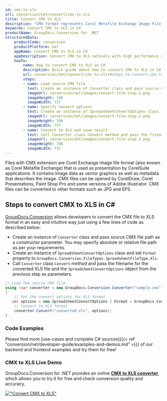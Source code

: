 ```yaml
---
id: cmx-to-xls
url: conversion/net/convert/cmx-to-xls
title: Convert CMX to XLS
description: "CMX format represents Corel Metafile Exchange Image File with .cmx extension. Learn how to convert CMX to XLS file programmatically in C# language using GroupDocs.Conversion for .NET library."
keywords: Convert CMX to XLS in C#
productName: GroupDocs.Conversion for .NET
structuredData:
    productCode: conversion
    productPlatform: net
    appName: Convert CMX to XLS in C#
    appDescription: Convert CMX to XLS natively with high performance using C# language and server side GroupDocs.Conversion for .NET APIs, without the use of any software like Microsoft or Open Office.
    howTo:
        name: How to convert CMX to XLS in C# 
        description: Quick guide about how to convert CMX to XLS in C# with high performance and accuracy.
        url: conversion/net/convert/cmx-to-xls/#steps-to-convert-cmx-to-xls-in-c
        steps:
        - name: Load source CMX file 
          text: Create an instance of Converter class and pass source CMX file path as a constructor parameter. You may specify absolute or relative file path as per your requirements. 
          imageUrl: conversion/net/images/convert-file-step-1.png
          imageHeight: 196
          imageWidth: 737
        - name: Specify convert options 
          text: Create an instance of SpreadsheetConvertOptions class.
          imageUrl: conversion/net/images/convert-file-step-2.png
          imageHeight: 196
          imageWidth: 737
        - name: Convert to XLS and save result 
          text: Call Converter class Convert method and pass the filename for the converted HTML file and the SpreadsheetConvertOptions object from the previous step as parameters.
          imageUrl: conversion/net/images/convert-file-step-3.png
          imageHeight: 196
          imageWidth: 737
---
```


Files with CMX extension are Corel Exchange image file format (also known as Corel Metafile Exchange) that is used as presentation by CorelSuite applications. It contains image data as vector graphics as well as metadata that describes the image. CMX files can be opened by CorelDraw, Corel Presentations, Paint Shop Pro and some versions of Adobe Illustrator. CMX files can be converted to other formats such as JPG and EPS.

## Steps to convert CMX to XLS in C#

[GroupDocs.Conversion](https://products.groupdocs.com/conversion/net) allows developers to convert the CMX file to XLS format in an easy and intuitive way just using a few lines of code as described below:

* Create an instance of `Converter` class and pass source CMX file path as a constructor parameter. You may specify absolute or relative file path as per your requirements. 
* Create an instance of `SpreadsheetConvertOptions` class and set `Format` property to `GroupDocs.Conversion.FileTypes.SpreadsheetFileType.Xls`.
* Call `Converter` class `Convert` method and pass the filename for the converted XLS file and the `SpreadsheetConvertOptions` object from the previous step as parameters.

```csharp
// Load the source CMX file
using (var converter = new GroupDocs.Conversion.Converter("sample.cmx"))
{
    // Set the convert options for XLS format
   var options = new SpreadsheetConvertOptions { Format = GroupDocs.Conversion.FileTypes.SpreadsheetFileType.Xls };
    // Convert to XLS format
    converter.Convert("converted.xls", options);
}
```

### Code Examples

Please find more [use-cases and complete C# sources]({{< ref "conversion/net/developer-guide/examples-and-demos.md" >}}) of our backend and frontend examples and try them for free!

### CMX to XLS Live Demo

GroupDocs.Conversion for .NET provides an online [**CMX to XLS converter**](https://products.groupdocs.app/conversion/cmx-to-xls), which allows you to try it for free and check conversion quality and accuracy.

[!["Convert CMX to XLS"](conversion/net/images/convert-to-xls/convert-cmx-to-xls.png)](https://products.groupdocs.app/conversion/cmx-to-xls)